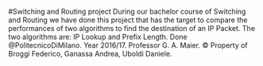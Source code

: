 #Switching and Routing project
During our bachelor course of Switching and Routing we have done this project that has the target to compare the performances of two algorithms to find the destination of an IP Packet.
The two algorithms are: IP Lookup and Prefix Length.
Done @PolitecnicoDiMilano. 
Year 2016/17.
Professor G. A. Maier.
© Property of Broggi Federico, Ganassa Andrea, Uboldi Daniele.
